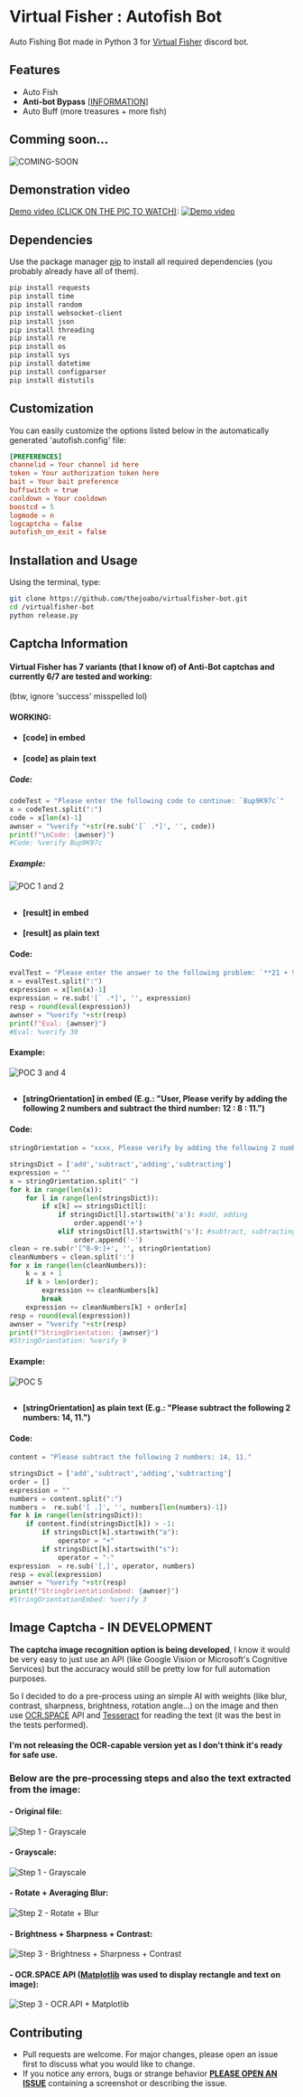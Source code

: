 # Virtual Fisher : Autofish Bot

Auto Fishing Bot made in Python 3 for [Virtual Fisher](https://virtualfisher.com/) discord bot.

## Features
- Auto Fish 
- **Anti-bot Bypass** [[INFORMATION]](https://github.com/thejoabo/virtualfisher-bot#captcha-information)
- Auto Buff (more treasures + more fish)

## Comming soon...
![COMING-SOON](https://media.discordapp.net/attachments/943517334566494219/994439612338536478/unknown.png)

## Demonstration video
[Demo video (CLICK ON THE PIC TO WATCH)](https://www.youtube.com/watch?v=m4MPYnChUJ4): 
[![Demo video](https://i.imgur.com/6sCK3uJ.png)](https://www.youtube.com/watch?v=m4MPYnChUJ4)

## Dependencies
Use the package manager [pip](https://pip.pypa.io/en/stable/) to install all required dependencies (you probably already have all of them).

```bash
pip install requests
pip install time
pip install random
pip install websocket-client
pip install json
pip install threading
pip install re
pip install os
pip install sys
pip install datetime
pip install configparser
pip install distutils
```

## Customization
You can easily customize the options listed below in the automatically generated 'autofish.config' file:

```conf
[PREFERENCES]
channelid = Your channel id here
token = Your authorization token here
bait = Your bait preference
buffswitch = true
cooldown = Your cooldown
boostcd = 5
logmode = n
logcaptcha = false
autofish_on_exit = false
```

## Installation and Usage

Using the terminal, type:
```bash
git clone https://github.com/thejoabo/virtualfisher-bot.git
cd /virtualfisher-bot
python release.py
```
## Captcha Information

#### Virtual Fisher has 7 variants (that I know of) of Anti-Bot captchas and currently 6/7 are tested and working:

(btw, ignore 'success' misspelled lol)

#### WORKING:

- #### **[code] in embed** 
- #### **[code] as plain text** 

##### Code: 

```python
codeTest = "Please enter the following code to continue: `Bup9K97c`"
x = codeTest.split(":")
code = x[len(x)-1]
awnser = "%verify "+str(re.sub('[` .*]', '', code))
print(f"\nCode: {awnser}")
#Code: %verify Bup9K97c
```

##### Example:
![POC 1 and 2](https://i.imgur.com/hW1tyu9.png)

##

- #### **[result] in embed** 
- #### **[result] as plain text** 

#### Code:
```python
evalTest = "Please enter the answer to the following problem: `**21 + 9**`."
x = evalTest.split(":")
expression = x[len(x)-1]
expression = re.sub('[` .*]', '', expression)
resp = round(eval(expression))
awnser = "%verify "+str(resp)
print(f"Eval: {awnser}")
#Eval: %verify 30
```
#### Example:
![POC 3 and 4](https://i.imgur.com/OsmO0q2.png)

##

- #### **[stringOrientation] in embed** (E.g.: "User, Please verify by adding the following 2 numbers and subtract the third number: 12 : 8 : 11.")

#### Code:
```python
stringOrientation = "xxxx, Please verify by adding the following 2 numbers and subtract the third number: 12 : 8 : 11."

stringsDict = ['add','subtract','adding','subtracting']
expression = ""
x = stringOrientation.split(" ")
for k in range(len(x)):
    for l in range(len(stringsDict)):
        if x[k] == stringsDict[l]:
            if stringsDict[l].startswith('a'): #add, adding
                order.append('+')
            elif stringsDict[l].startswith('s'): #subtract, subtracting
                order.append('-')
clean = re.sub(r'[^0-9:]+', '', stringOrientation) 
cleanNumbers = clean.split(':')
for x in range(len(cleanNumbers)):
    k = x + 1
    if k > len(order):
        expression += cleanNumbers[k] 
        break
    expression += cleanNumbers[k] + order[x] 
resp = round(eval(expression))
awnser = "%verify "+str(resp)
print(f"StringOrientation: {awnser}")
#StringOrientation: %verify 9
```
#### Example:
![POC 5](https://i.imgur.com/9kV2xvv.png)

##

- #### **[stringOrientation] as plain text** (E.g.: "Please subtract the following 2 numbers: 14, 11.")

#### Code:
```python
content = "Please subtract the following 2 numbers: 14, 11."

stringsDict = ['add','subtract','adding','subtracting']
order = []
expression = ""
numbers = content.split(":")
numbers =  re.sub('[ .]', '', numbers[len(numbers)-1])
for k in range(len(stringsDict)):
    if content.find(stringsDict[k]) > -1:
        if stringsDict[k].startswith("a"):
            operator = "+"
        if stringsDict[k].startswith("s"):
            operator = "-"
expression  = re.sub('[,]', operator, numbers)
resp = eval(expression)
awnser = "%verify "+str(resp)
print(f"StringOrientationEmbed: {awnser}")
#StringOrientationEmbed: %verify 3
```
##

## Image Captcha - IN DEVELOPMENT
**The captcha image recognition option is being developed**, I know it would be very easy to just use an API (like Google Vision or Microsoft's Cognitive Services) but the accuracy would still be pretty low for full automation purposes.

So I decided to do a pre-process using an simple AI with weights (like blur, contrast, sharpness, brightness, rotation angle...) on the image and then use [OCR.SPACE](https://ocr.space/) API and [Tesseract](https://pypi.org/project/pytesseract/) for reading the text (it was the best in the tests performed).

#### I'm not releasing the OCR-capable version yet as I don't think it's ready for safe use.

### Below are the pre-processing steps and also the text extracted from the image:
#### - Original file:
![Step 1 - Grayscale](https://i.imgur.com/RehLvf2.png)
#### - Grayscale:
![Step 1 - Grayscale](https://i.imgur.com/Jgth8kT.png)
#### - Rotate + Averaging Blur:
![Step 2 - Rotate + Blur](https://i.imgur.com/iphouUC.png)
#### - Brightness + Sharpness + Contrast:
![Step 3 - Brightness + Sharpness + Contrast](https://i.imgur.com/Jjs001D.png)
#### - OCR.SPACE API ([Matplotlib](https://matplotlib.org/) was used to display rectangle and text on image):
![Step 3 - OCR.API + Matplotlib](https://i.imgur.com/FTPwGh9.png)


## Contributing
- Pull requests are welcome. For major changes, please open an issue first to discuss what you would like to change.
- If you notice any errors, bugs or strange behavior **[PLEASE OPEN AN ISSUE](https://github.com/thejoabo/virtualfisher-bot/issues/new)** containing a screenshot or describing the issue.

